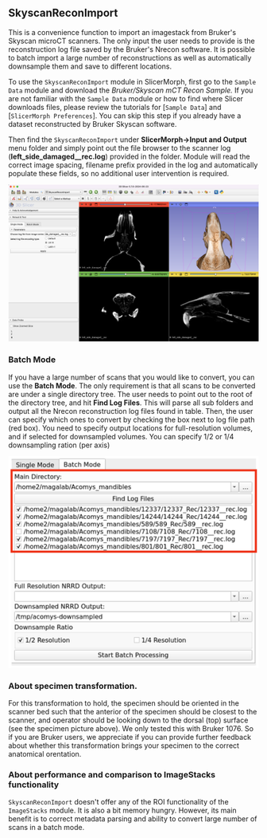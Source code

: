 ## SkyscanReconImport
This is a convenience function to import an imagestack from Bruker's Skyscan microCT scanners. The only input the user needs to provide is the reconstruction log file saved by the Bruker's Nrecon software. It is possible to batch import a large number of reconstructions as well as automatically downsample them and save to different locations. 


To use the `SkyscanReconImport` module in SlicerMorph, first go to the `Sample Data` module and download the *Bruker/Skyscan mCT Recon Sample.* If you are not familiar with the `Sample Data` module or how to find where Slicer downloads files, please review the tutorials for [`Sample Data`] and [`SlicerMorph Preferences`]. You can skip this step if you already have a dataset reconstructed by Bruker Skyscan software.

Then find the `SkyscanReconImport` under **SlicerMorph->Input and Output** menu folder and simply point out the file browser to the scanner log (**left_side_damaged__rec.log**) provided in the folder. Module will read the correct image spacing, filename prefix provided in the log and automatically populate these fields, so no additional user intervention is required. 


<img src="SkyscanReconImport.png">

### Batch Mode
If you have a large number of scans that you would like to convert, you can use the **Batch Mode**. The only requirement is that all scans to be converted are under a single directory tree. The user needs to point out to the root of the directory tree, and hit **Find Log Files**. This will parse all sub folders and output all the Nrecon reconstruction log files found in table. Then, the user can specify which ones to convert by checking the box next to log file path (red box). You need to specify output locations for full-resolution volumes, and if selected for downsampled volumes. You can specify 1/2 or 1/4 downsampling ration (per axis)

<img src="Skyscan_Batchmode.png">

### About specimen transformation. 

For this transformation to hold, the specimen should be oriented in the scanner bed such that the anterior of the specimen should be closest to the scanner, and operator should be looking down to the dorsal (top) surface (see the specimen picture above). We only tested this with Bruker 1076. So if you are Bruker users, we appreciate if you can provide further feedback about whether this transformation brings your specimen to the correct anatomical orentation. 
### About performance and comparison to ImageStacks functionality
`SkyscanReconImport` doesn't offer any of the ROI functionality of the `ImageStacks` module. It is also a bit memory hungry. However, its main benefit is to correct metadata parsing and ability to convert large number of scans in a batch mode. 
